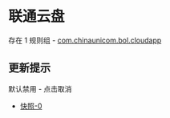 # 联通云盘

存在 1 规则组 - [com.chinaunicom.bol.cloudapp](/src/apps/com.chinaunicom.bol.cloudapp.ts)

## 更新提示

默认禁用 - 点击取消

- [快照-0](https://i.gkd.li/import/13998612)
